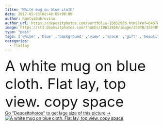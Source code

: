 ```yaml
---
title: 'White mug on blue cloth'
date: 2017-05-03T08:48:05+00:00
author: NastyaDubrovina
author_url: https://depositphotos.com/portfolio-10652958.html?ref=64678756
image: https://st3.depositphotos.com/thumbs/10652958/image/15048/150489050/api_thumb_450.jpg?forcejpeg=true
type: "post"
tags: ['white' ,'blue' ,'background' ,'view' ,'space' ,'gift' ,'beautiful' ,'decoration' ,'decorative' ,'greeting' ,'holiday' ,'Decor' ,'love' ,'romance' ,'silk' ,'beauty' ,'nature' ,'spring' ,'fresh' ,'morning' ,'texture' ,'pattern' ,'tea' ,'cup' ,'breakfast' ,'coffee' ,'drink' ,'card' ,'rustic' ,'bed' ,'blanket' ,'cloth' ,'lay' ,'home' ,'romantic' ,'mug' ,'flat' ,'wallpaper' ,'top' ,'postcard' ,'linen' ,'blog' ,'flatlay' ]
categories: 
  - flatlay
---
```

<div aling="center">
            <font size="60"> A white mug on blue cloth. Flat lay, top view. copy space</font>   
</div>
<div>
    <a href='https://st3.depositphotos.com/thumbs/10652958/image/15048/150489050/api_thumb_450.jpg?forcejpeg=true?ref=64678756' target=_blank > Go "Depositphotos" to get lage size of this picture ->
        <img href='https://st3.depositphotos.com/thumbs/10652958/image/15048/150489050/api_thumb_450.jpg?forcejpeg=true?ref=64678756' src='https://st3.depositphotos.com/10652958/15048/i/950/depositphotos_150489050-stock-photo-white-mug-on-blue-cloth.jpg?forcejpeg=true' alt='A white mug on blue cloth. Flat lay, top view. copy space' >
    </a>
</div>
